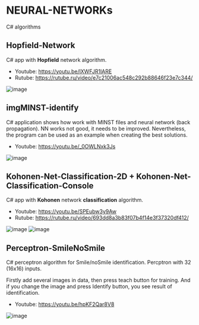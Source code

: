 # NEURAL-NETWORKs
 C# algorithms

## Hopfield-Network

C# app with **Hopfield** network algorithm.

- Youtube: https://youtu.be/lXWFJR1lARE
- Rutube: https://rutube.ru/video/e7c21006ac548c292b88646f23e7c344/

![image](https://github.com/user-attachments/assets/61219036-4a3b-4991-8dbf-e5e3c1ce7478)


## imgMINST-identify

C# application shows how work with MINST files and neural network (back propagation).
NN works not good, it needs to be improved. Nevertheless, the program can be used as an example when creating the best solutions.

- Youtube: https://youtu.be/_0OWLNxk3Js
 
![image](https://github.com/tltrus/NEURAL-NETWORKs/assets/77125487/a58f84f1-0ea4-49ff-9d8e-1ec9f4e4bc77)


## Kohonen-Net-Classification-2D + Kohonen-Net-Classification-Console

C# app with **Kohonen** network **classification** algorithm.

- Youtube: https://youtu.be/SPEubw3y9Aw
- Rutube: https://rutube.ru/video/693dd8a3b83f07b4f14e3f37320df412/

![image](https://github.com/user-attachments/assets/c6e10ddf-f1b0-4447-8cf7-b87a821924d7)
![image](https://github.com/user-attachments/assets/cfd1d272-3149-49c7-b9cc-c0ccce1ae205)


## Perceptron-SmileNoSmile

C# perceptron algorithm for Smile/noSmile identification. Percptron with 32 (16x16) inputs.

Firstly add several images in data, then press teach button for training. And if you change the image and press Identify button, you see result of identification.

- Youtube: https://youtu.be/hpKF2Qar8V8

![image](https://github.com/tltrus/NEURAL-NETWORKs/assets/77125487/6f6b7a9b-faad-4cb3-85f6-c6a92bf8ec5c)
